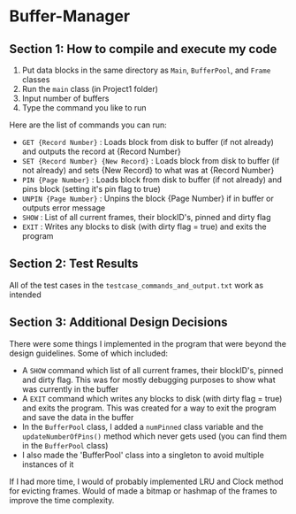 # Buffer-Manager

## Section 1: How to compile and execute my code  

1. Put data blocks in the same directory as `Main`, `BufferPool`, and `Frame` classes
2. Run the `main` class (in Project1 folder)
3. Input number of buffers
4. Type the command you like to run

Here are the list of commands you can run:
- `GET {Record Number}` : Loads block from disk to buffer (if not already) and outputs the record at {Record Number}
- `SET {Record Number} {New Record}` : Loads block from disk to buffer (if not already) and sets {New Record} to what was at {Record Number}
- `PIN {Page Number}` :  Loads block from disk to buffer (if not already) and pins block (setting it's pin flag to true)
- `UNPIN {Page Number}` : Unpins the block {Page Number} if in buffer or outputs error message
- `SHOW` : List of all current frames, their blockID's, pinned and dirty flag
- `EXIT` : Writes any blocks to disk (with dirty flag = true) and exits the program

## Section 2: Test Results

All of the test cases in the `testcase_commands_and_output.txt` work as intended

## Section 3: Additional Design Decisions

There were some things I implemented in the program that were beyond the design guidelines. Some of which included:

- A `SHOW` command which list of all current frames, their blockID's, pinned and dirty flag. This was for mostly debugging purposes to show what was currently in the buffer
- A `EXIT` command which writes any blocks to disk (with dirty flag = true) and exits the program. This was created for a way to exit the program and save the data in the buffer
- In the `BufferPool` class, I added a `numPinned` class variable and the `updateNumberOfPins()` method which never gets used (you can find them in the `BufferPool` class)
- I also made the 'BufferPool' class into a singleton to avoid multiple instances of it

If I had more time, I would of probably implemented LRU and Clock method for evicting frames. Would of made a bitmap or hashmap of the frames to improve the time complexity.
